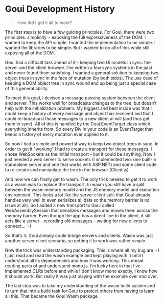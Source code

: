 # Goui Development History

> How did I get it all to work?

The first step is to have a few guiding principles. For Goui, there were two principles: simplicity + exposing the full expressiveness of the DOM. I wanted to keep the API simple. I wanted the implementation to be simple. I wanted the libraries to be simple. But I wanted to do all of this while still exposing all of the DOM.

Goui had a difficult task ahead of it - keeping two UI models in sync: the server and the client browser. I’ve written a few sync systems in the past and never found them satisfying. I wanted a general solution to keeping two object trees in sync in the face of mutation (by both sides). The use case of keeping a DOM object tree in sync wound end up being just a special case of this general ability.

To meet this goal, I devised a message passing system between the client and server. This works well for broadcasts changes to the tree, but doesn’t help with the initialization problem. My biggest and best inside was that I could keep a history of every message and object has received and that I could re-broadcast those messages to a new client at will (and thus get them in sync). All of this is handled by the Goui.EventTarget class which everything inherits from. So every Div in your code is an EventTarget that keeps a history of every mutation ever applied to it.

So now I had a simple and powerful way to keep two object trees in sync. In order to get it “working” I had to create a transport for these messages. I chose WebSockets as the initial transport - but it could be anything. Now I just needed a web server to serve sockets (I implemented two: one built-in standalone server and one that works with ASP.NET) and some client code to re-create and manipulate the tree in the browser (Client.js).

And now we can finally get to wasm. The only trick needed to get it to work as a wasm was to replace the transport. In wasm you still have a split between the wasm memory model and the JS memory model and execution environment. This looks a lot like the server client split that Goui already handles very well (it even serializes all data so the memory barrier is no issue at all). So I added a new transport to Goui called WebAssemblySession that serializes messages and moves them across the memory barrier. Even though the app has a direct line to the client, it still acts like a server - recording old messages - waiting for new clients to connect… :-)

So that’s it. Goui already could bridge servers and clients. Wasm was just another server client scenario, so getting it to work was rather simple.

Now the trick was understanding packaging. This is where all my bug are :-) I just read and read the wasm example and kept playing with it until I understood all its dependencies and how it was working. This meant reading parts of and understand mono.js. I’m lucky here in that I’ve implemented CLRs before and while I don’t know mono exactly, I know how it should work. But really it was just playing with the example over and over.

The last step was to take my understanding of the wasm build system and to turn that into a build task for Goui to protect others from having to learn all this. That became the Goui.Wasm package.


